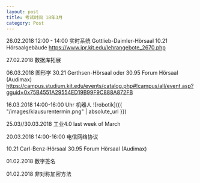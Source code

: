 ```yaml
---
layout: post
title: 考试时间 18年3月
category: Post
---
```



26.02.2018 12:00 - 14:00   实时系统 
Gottlieb-Daimler-Hörsaal 10.21 Hörsaalgebäude
https://www.ipr.kit.edu/lehrangebote_2670.php



27.02.2018 数据库拓展




06.03.2018                 图形学
30.21 Gerthsen-Hörsaal oder
30.95 Forum Hörsaal (Audimax)
https://campus.studium.kit.edu/events/catalog.php#!campus/all/event.asp?gguid=0x75B4551A29554ED19B99F9C888A872FB



16.03.2018 14:00-16:00 Uhr 机器人
![robotik]({{ "/images/klausurentermin.png" | absolute_url }})


25.03//30.03.2018          工业4.0
last week of March      

20.03.2018 14:00-16:00     电信网络协议


10.21 Carl-Benz-Hörsaal
30.95 Forum Hörsaal (Audimax)





01.02.2018 数字签名

01.02.2018 非对称加密方法


